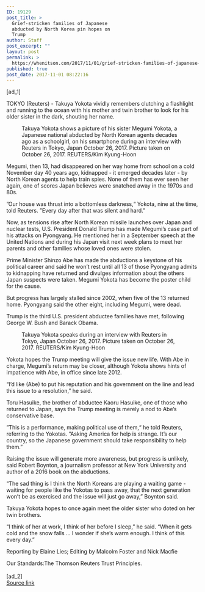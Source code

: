 ```yaml
---
ID: 19129
post_title: >
  Grief-stricken families of Japanese
  abducted by North Korea pin hopes on
  Trump
author: Staff
post_excerpt: ""
layout: post
permalink: >
  https://whenitson.com/2017/11/01/grief-stricken-families-of-japanese-abducted-by-north-korea-pin-hopes-on-trump/
published: true
post_date: 2017-11-01 08:22:16
---
```

 [ad_1]
<br><div data-reactid="34"><p data-reactid="35">TOKYO (Reuters) - Takuya Yokota vividly remembers clutching a flashlight and running to the ocean with his mother and twin brother to look for his older sister in the dark, shouting her name. </p><div class="PrimaryAsset_container_2pnvl" data-reactid="36"><div class="Image_container_1tVQo" data-reactid="37"><figure tabindex="-1" data-reactid="38"/><figcaption data-reactid="41"><span class="Image_caption_KoNH1" data-reactid="42">Takuya Yokota shows a picture of his sister Megumi Yokota, a Japanese national abducted by North Korean agents decades ago as a schoolgirl, on his smartphone during an interview with Reuters in Tokyo, Japan October 26, 2017. Picture taken on October 26, 2017. REUTERS/Kim Kyung-Hoon    </span></figcaption></div></div><p data-reactid="43">Megumi, then 13, had disappeared on her way home from school on a cold November day 40 years ago, kidnapped - it emerged decades later - by North Korean agents to help train spies. None of them has ever seen her again, one of scores Japan believes were snatched away in the 1970s and 80s. </p><p data-reactid="44">”Our house was thrust into a bottomless darkness,“ Yokota, nine at the time, told Reuters. ”Every day after that was silent and hard.” </p><p data-reactid="45">Now, as tensions rise after North Korean missile launches over Japan and nuclear tests, U.S. President Donald Trump has made Megumi’s case part of his attacks on Pyongyang. He mentioned her in a September speech at the United Nations and during his Japan visit next week plans to meet her parents and other families whose loved ones were stolen. </p><p data-reactid="46">Prime Minister Shinzo Abe has made the abductions a keystone of his political career and said he won’t rest until all 13 of those Pyongyang admits to kidnapping have returned and divulges information about the others Japan suspects were taken. Megumi Yokota has become the poster child for the cause. </p><p data-reactid="47">But progress has largely stalled since 2002, when five of the 13 returned home. Pyongyang said the other eight, including Megumi, were dead.  </p><p data-reactid="48">Trump is the third U.S. president abductee families have met, following George W. Bush and Barack Obama. </p><div class="Image_container_1tVQo" data-reactid="49"><figure tabindex="-1" data-reactid="50"/><figcaption data-reactid="53"><span class="Image_caption_KoNH1" data-reactid="54">Takuya Yokota speaks during an interview with Reuters in Tokyo, Japan October 26, 2017. Picture taken on October 26, 2017.   REUTERS/Kim Kyung-Hoon</span></figcaption></div><p data-reactid="55">Yokota hopes the Trump meeting will give the issue new life. With Abe in charge, Megumi’s return may be closer, although Yokota shows hints of impatience with Abe, in office since late 2012.  </p><p data-reactid="56">“I’d like (Abe) to put his reputation and his government on the line and lead this issue to a resolution,” he said. </p><p data-reactid="57">Toru Hasuike, the brother of abductee Kaoru Hasuike, one of those who returned to Japan, says the Trump meeting is merely a nod to Abe’s conservative base. </p><p data-reactid="69">”This is a performance, making political use of them,“ he told Reuters, referring to the Yokotas. ”Asking America for help is strange. It’s our country, so the Japanese government should take responsibility to help them.” </p><p data-reactid="70">Raising the issue will generate more awareness, but progress is unlikely, said Robert Boynton, a journalism professor at New York University and author of a 2016 book on the abductions. </p><p data-reactid="71">“The sad thing is I think the North Koreans are playing a waiting game - waiting for people like the Yokotas to pass away, that the next generation won’t be as exercised and the issue will just go away,” Boynton said. </p><p data-reactid="72">Takuya Yokota hopes to once again meet the older sister who doted on her twin brothers. </p><p data-reactid="73">“I think of her at work, I think of her before I sleep,” he said. “When it gets cold and the snow falls ... I wonder if she’s warm enough. I think of this every day.” </p><div class="Attribution_attribution_o4ojT" data-reactid="74"><p class="Attribution_content_27_rw" data-reactid="75">Reporting by Elaine Lies; Editing by Malcolm Foster and Nick Macfie</p></div><div class="ArticleBody_trustBadgeContainer_1_iEv" data-reactid="76"><span class="ArticleBody_trustBadgeTitle_3xFqc" data-reactid="77">Our Standards:</span><span class="trustBadgeUrl" data-reactid="78">The Thomson Reuters Trust Principles.</span></div></div>
<br>[ad_2]
<br><a href="http://feeds.reuters.com/~r/Reuters/worldNews/~3/C2vhdM3G2UE/grief-stricken-families-of-japanese-abducted-by-north-korea-pin-hopes-on-trump-idUSKBN1D13X7">Source link </a>